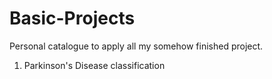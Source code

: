 # Basic-Projects

Personal catalogue to apply all my somehow finished project.

1) Parkinson's Disease classification
